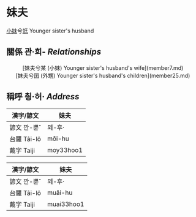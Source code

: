 # 妹夫
[小妹](member1.md)兮[尪](member7.md)
Younger sister's husband

## 關係 관·희- _Relationships_

<center>[妹夫兮某 (小妹) Younger sister's husband's wife](member7.md)</center>

<center>[妹夫兮囝 (外甥) Younger sister's husband's children](member25.md)</center>



## 稱呼 칑·허· _Address_

漢字/諺文 | 妹夫
--- | ---
諺文 깐-뿐ˆ | ᄆᆀ-후·
台羅 Tâi-lô | mōi-hu
戴字 Taiji | moy33hoo1


漢字/諺文 | 妹夫
--- | ---
諺文 깐-뿐ˆ | ᄆᆀ-후·
台羅 Tâi-lô | muāi-hu
戴字 Taiji | muai33hoo1


